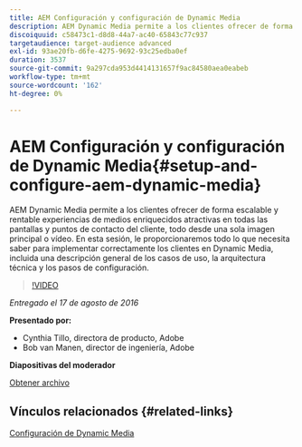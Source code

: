 ```yaml
---
title: AEM Configuración y configuración de Dynamic Media
description: AEM Dynamic Media permite a los clientes ofrecer de forma escalable y rentable experiencias de medios enriquecidos atractivas en todas las pantallas y puntos de contacto del cliente, todo desde una sola imagen principal o vídeo.  En esta sesión, le proporcionaremos todo lo que necesita saber para implementar correctamente los clientes en Dynamic Media, incluida una descripción general de los casos de uso, la arquitectura técnica y los pasos de configuración.
discoiquuid: c58473c1-d8d8-44a7-ac40-65843c77c937
targetaudience: target-audience advanced
exl-id: 93ae20fb-d6fe-4275-9692-93c25edba0ef
duration: 3537
source-git-commit: 9a297cda953d4414131657f9ac84580aea0eabeb
workflow-type: tm+mt
source-wordcount: '162'
ht-degree: 0%

---
```


# AEM Configuración y configuración de Dynamic Media{#setup-and-configure-aem-dynamic-media}

AEM Dynamic Media permite a los clientes ofrecer de forma escalable y rentable experiencias de medios enriquecidos atractivas en todas las pantallas y puntos de contacto del cliente, todo desde una sola imagen principal o vídeo.  En esta sesión, le proporcionaremos todo lo que necesita saber para implementar correctamente los clientes en Dynamic Media, incluida una descripción general de los casos de uso, la arquitectura técnica y los pasos de configuración.

>[!VIDEO](https://video.tv.adobe.com/v/19297/?quality=9)

*Entregado el 17 de agosto de 2016*

**Presentado por:**

* Cynthia Tillo, directora de producto, Adobe
* Bob van Manen, director de ingeniería, Adobe

**Diapositivas del moderador**

[Obtener archivo](assets/aemgems-081716-dynamic-media-configuration.pdf)

## Vínculos relacionados {#related-links}

[Configuración de Dynamic Media](https://docs.adobe.com/docs/en/aem/6-2/administer/content/dynamic-media/config-dynamic.html)

<!--
[Get back to the Overview](https://helpx.adobe.com/es/experience-manager/kt/eseminars/gems/aem-index.html)
-->
